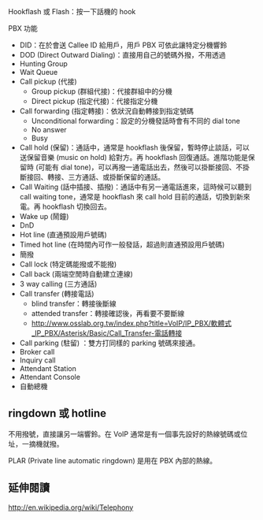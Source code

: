 Hookflash 或 Flash：按一下話機的 hook

PBX 功能
* DID：在於會送 Callee ID 給用戶，用戶 PBX 可依此讓特定分機響鈴
* DOD (Direct Outward Dialing)：直接用自己的號碼外撥，不用透過
* Hunting Group
* Wait Queue
* Call pickup (代接)
	* Group pickup (群組代接)：代接群組中的分機
	* Direct pickup (指定代接)：代接指定分機
* Call forwarding (指定轉接)：依狀況自動轉接到指定號碼
	* Unconditional forwarding：設定的分機發話時會有不同的 dial tone
	* No answer
	* Busy
* Call hold (保留)：通話中，通常是 hookflash 後保留，暫時停止談話，可以送保留音樂 (music on hold) 給對方。再 hookflash 回復通話。進階功能是保留時 (可能有 dial tone)，可以再撥一通電話出去，然後可以掛斷接回、不掛斷接回、轉接、三方通話、或掛斷保留的通話。
* Call Waiting (話中插接、插撥)：通話中有另一通電話進來，這時候可以聽到 call waiting tone，通常是 hookflash 來 call hold 目前的通話，切換到新來電。再 hookflash 切換回去。
* Wake up (鬧鐘)
* DnD
* Hot line (直通預設用戶號碼)
* Timed hot line (在時間內可作一般發話，超過則直通預設用戶號碼)
* 簡撥
* Call lock (特定碼能撥或不能撥)
* Call back (兩端空閒時自動建立連線)
* 3 way calling (三方通話)
* Call transfer (轉接電話)
	* blind transfer：轉接後斷線
	* attended transfer：轉接確認後，再看要不要斷線
	* http://www.osslab.org.tw/index.php?title=VoIP/IP_PBX/軟體式_IP_PBX/Asterisk/Basic/Call_Transfer-電話轉接
* Call parking (駐留) ：雙方打同樣的 parking 號碼來接通。
* Broker call
* Inquiry call
* Attendant Station
* Attendant Console
* 自動總機

## ringdown 或 hotline

不用撥號，直接讓另一端響鈴。在 VoIP 通常是有一個事先設好的熱線號碼或位址，一摘機就撥。

PLAR (Private line automatic ringdown) 是用在 PBX 內部的熱線。

## 延伸閱讀
http://en.wikipedia.org/wiki/Telephony
